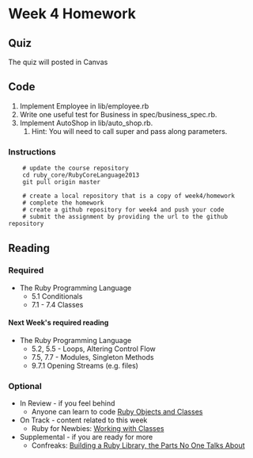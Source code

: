 # Week 4 Homework
## Quiz
The quiz will posted in Canvas

## Code

1. Implement Employee in lib/employee.rb
1. Write one useful test for Business in spec/business_spec.rb.
1. Implement AutoShop in lib/auto_shop.rb.
    1. Hint: You will need to call super and pass along parameters.


### Instructions

        # update the course repository
        cd ruby_core/RubyCoreLanguage2013
        git pull origin master

        # create a local repository that is a copy of week4/homework
        # complete the homework
        # create a github repository for week4 and push your code
        # submit the assignment by providing the url to the github repository

## Reading
### Required
* The Ruby Programming Language
    * 5.1 Conditionals
    * 7.1 - 7.4 Classes

#### Next Week's required reading
* The Ruby Programming Language
    * 5.2, 5.5 - Loops, Altering Control Flow
    * 7.5, 7.7 - Modules, Singleton Methods
    * 9.7.1 Opening Streams (e.g. files)


### Optional
* In Review - if you feel behind
    * Anyone can learn to code [Ruby Objects and Classes](http://www.youtube.com/watch?v=B_edvsb5qlo)
* On Track - content related to this week
    * Ruby for Newbies: [Working with Classes](http://net.tutsplus.com/tutorials/ruby/ruby-for-newbies-working-with-classes/)
* Supplemental - if you are ready for more
    * Confreaks: [Building a Ruby Library, the Parts No One Talks About](http://www.confreaks.com/videos/1246-aloharuby2012-building-a-ruby-library-the-parts-no-one-talks-about)

